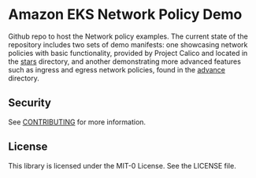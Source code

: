 # Amazon EKS Network Policy Demo

Github repo to host the Network policy examples. The current state of the repository includes two sets of demo manifests: one showcasing network policies with basic functionality, provided by Project Calico and located in the [stars](./stars) directory, and another demonstrating more advanced features such as ingress and egress network policies, found in the [advance](./advance) directory.

## Security

See [CONTRIBUTING](CONTRIBUTING.md#security-issue-notifications) for more information.

## License

This library is licensed under the MIT-0 License. See the LICENSE file.

